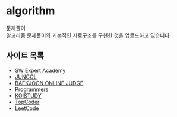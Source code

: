# algorithm

문제풀이
<br/>알고리즘 문제풀이와 기본적인 자료구조를 구현한 것을 업로드하고 있습니다.

##  사이트 목록

- [SW Expert Academy](https://swexpertacademy.com)
- [JUNGOL](http://jungol.co.kr/)
- [BAEKJOON ONLINE JUDGE](https://www.acmicpc.net/)
- [Programmers](https://programmers.co.kr/)
- [KOISTUDY](http://koistudy.net/)
- [TopCoder](https://arena.topcoder.com/)
- [LeetCode](https://leetcode.com/)